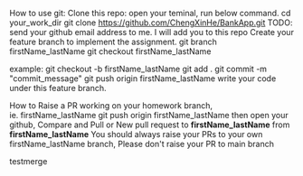 How to use git:
Clone this repo:
open your teminal, run below command.
cd your_work_dir
git clone https://github.com/ChengXinHe/BankApp.git
TODO: send your github email address to me. I will add you to this repo
Create your feature branch to implement the assignment.
git branch firstName_lastName
git checkout firstName_lastName

example: 
git checkout -b firstName_lastName
git add .
git commit -m "commit_message"
git push origin firstName_lastName
write your code under this feature branch.

How to Raise a PR
working on your homework branch, ie. firstName_lastName
git push origin firstName_lastName
then open your github, Compare and Pull or New pull request
to **firstName_lastName** from **firstName_lastName**
You should always raise your PRs to your own firstName_lastName branch, Please don't raise your PR to main branch

testmerge